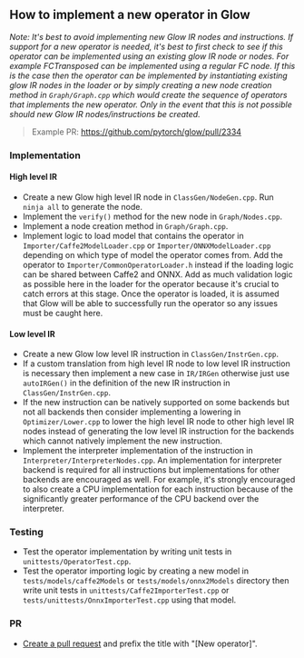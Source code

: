 ## How to implement a new operator in Glow

*Note: It's best to avoid implementing new Glow IR nodes and instructions. If support for a new operator is needed, it's best to first check to see if this operator can be implemented using an existing glow IR node or nodes. For example FCTransposed can be implemented using a regular FC node. If this is the case then the operator can be implemented by instantiating existing glow IR nodes in the loader or by simply creating a new node creation method in `Graph/Graph.cpp` which would create the sequence of operators that implements the new operator. Only in the event that this is not possible should new Glow IR nodes/instructions be created.*

> Example PR: https://github.com/pytorch/glow/pull/2334

### Implementation
#### High level IR
* Create a new Glow high level IR node in `ClassGen/NodeGen.cpp`. Run `ninja all` to generate the node.
* Implement the `verify()` method for the new node in `Graph/Nodes.cpp`.
* Implement a node creation method in `Graph/Graph.cpp`.
* Implement logic to load model that contains the operator in `Importer/Caffe2ModelLoader.cpp` or `Importer/ONNXModelLoader.cpp` depending on which type of model the operator comes from. Add the operator to `Importer/CommonOperatorLoader.h` instead if the loading logic can be shared between Caffe2 and ONNX. Add as much validation logic as possible here in the loader for the operator because it's crucial to catch errors at this stage. Once the operator is loaded, it is assumed that Glow will be able to successfully run the operator so any issues must be caught here.
#### Low level IR
* Create a new Glow low level IR instruction in `ClassGen/InstrGen.cpp`.
* If a custom translation from high level IR node to low level IR instruction is necessary then implement a new case in `IR/IRGen` otherwise just use `autoIRGen()` in the definition of the new IR instruction in `ClassGen/InstrGen.cpp`.
* If the new instruction can be natively supported on some backends but not all backends then consider implementing a lowering in `Optimizer/Lower.cpp` to lower the high level IR node to other high level IR nodes instead of generating the low level IR instruction for the backends which cannot natively implement the new instruction.
* Implement the interpreter implementation of the instruction in `Interpreter/InterpreterNodes.cpp`. An implementation for interpreter backend is required for all instructions but implementations for other backends are encouraged as well. For example, it's strongly encouraged to also create a CPU implementation for each instruction because of the significantly greater performance of the CPU backend over the interpreter.

### Testing
* Test the operator implementation by writing unit tests in `unittests/OperatorTest.cpp`.
* Test the operator importing logic by creating a new model in `tests/models/caffe2Models` or `tests/models/onnx2Models` directory then write unit tests in `unittests/Caffe2ImporterTest.cpp` or `tests/unittests/OnnxImporterTest.cpp` using that model.

### PR
* [Create a pull request](../PULL_REQUEST.md) and prefix the title with "[New operator]".
